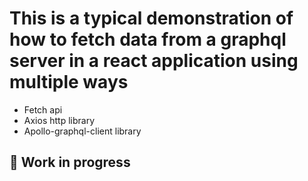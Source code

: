 # This is a typical demonstration of how to fetch data from a graphql server in a react application using multiple ways
- Fetch api
- Axios http library
- Apollo-graphql-client library
## 🚧 Work in progress